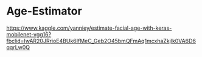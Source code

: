 # Age-Estimator
https://www.kaggle.com/yanniey/estimate-facial-age-with-keras-mobilenet-vgg16?fbclid=IwAR20JRrioE4BUk6IfMeC_Geb2O45bmQFmAq1mcxhaZkjlk0VA6D6qqrLw0Q
